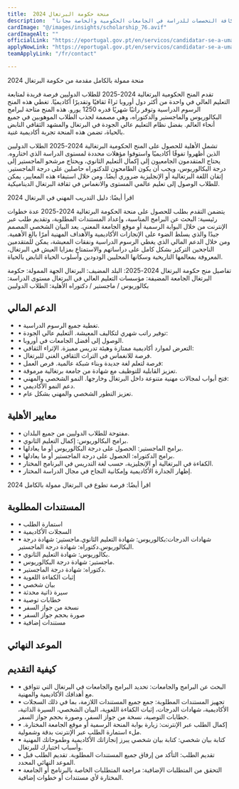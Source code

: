 ```yaml
---
title:  منحة حكومة البرتغال 2024 
description:  "فرصة ذهبية ممولة بالكامل مقدمة من حكومة البرتغال في كافة التخصصات للدراسة في الجامعات الحكومية والخاصة مجانا" 
cardImage: "@/images/insights/scholarship_76.avif" 
cardImageAlt: "" 
officialLink: "https://eportugal.gov.pt/en/servicos/candidatar-se-a-uma-bolsa-de-estudo-para-o-ensino-superior" 
applyNowLink: "https://eportugal.gov.pt/en/servicos/candidatar-se-a-uma-bolsa-de-estudo-para-o-ensino-superior" 
teamApplyLink: "/fr/contact"

---
```


منحة ممولة بالكامل مقدمة من حكومة البرتغال 2024

تقدم المنح الحكومية البرتغالية 2024-2025 للطلاب الدوليين فرصة فريدة لمتابعة التعليم العالي في واحدة من أكثر دول أوروبا ثراءً ثقافيًا وتقديرًا أكاديميًا. تغطي هذه المنح الرسوم الدراسية وتوفر راتبًا شهريًا قدره 1250 يورو. هذه المنح متاحة لبرامج البكالوريوس والماجستير والدكتوراه، وهي مصممة لجذب الطلاب الموهوبين في جميع أنحاء العالم. بفضل نظام التعليم عالي الجودة في البرتغال والمشهد الثقافي النابض بالحياة، تضمن هذه المنحة تجربة أكاديمية غنية.

تشمل الأهلية للحصول على المنح الحكومية البرتغالية 2024-2025 الطلاب الدوليين الذين أظهروا تفوقًا أكاديميًا واستوفوا مؤهلات محددة لمستوى الدراسة الذي اختاروه. يحتاج المتقدمون الجامعيون إلى إكمال التعليم الثانوي، ويحتاج مرشحو الماجستير إلى درجة البكالوريوس، ويجب أن يكون الطامحون للدكتوراه حاصلين على درجة الماجستير. إتقان اللغة البرتغالية أو الإنجليزية ضروري أيضًا. ومن خلال استيفاء هذه المعايير، يمكن للطلاب الوصول إلى تعليم عالمي المستوى والانغماس في ثقافة البرتغال الديناميكية.

اقرأ أيضًا: دليل التدريب المهني في البرتغال 2024

يتضمن التقدم بطلب للحصول على منحة الحكومة البرتغالية 2024-2025 عدة خطوات رئيسية: البحث عن البرامج المناسبة، وإعداد المستندات المطلوبة، وتقديم طلب عبر الإنترنت من خلال البوابة الرسمية أو موقع الجامعة المعني. يعد البيان الشخصي المصمم جيدًا والذي يسلط الضوء على الإنجازات الأكاديمية والأهداف المهنية أمرًا بالغ الأهمية. ومن خلال الدعم المالي الذي يغطي الرسوم الدراسية ونفقات المعيشة، يمكن للمتقدمين الناجحين التركيز بشكل كامل على دراساتهم والاستمتاع بمزايا العيش في البرتغال، المعروفة بمعالمها التاريخية وسكانها المحليين الودودين وأسلوب الحياة النابض بالحياة.

تفاصيل منح حكومة البرتغال 2024-2025: البلد المضيف: البرتغال الجهة الممولة: حكومة البرتغال الجامعة المضيفة: مؤسسات التعليم العالي في البرتغال مستوى الدراسة: بكالوريوس / ماجستير / دكتوراه الأهلية: الطلاب الدوليين

## الدعم المالي

- • تغطية جميع الرسوم الدراسية.
- • توفير راتب شهري لتكاليف المعيشة. التعليم عالي الجودة:
- • الوصول إلى أفضل الجامعات في أوروبا.
- • التعرض لموارد أكاديمية ممتازة وهيئة تدريس مميزة. الإثراء الثقافي:
- • فرصة للانغماس في التراث الثقافي الغني للبرتغال.
- • فرصة لتعلم لغة جديدة وبناء شبكة عالمية. فرص العمل:
- • تعزيز القابلية للتوظيف مع شهادة من جامعة برتغالية مرموقة.
- • فتح أبواب لمجالات مهنية متنوعة داخل البرتغال وخارجها. النمو الشخصي والمهني:
- • دعم النمو الأكاديمي.
- • تعزيز التطور الشخصي والمهني بشكل عام.

## معايير الأهلية

- • مفتوحة للطلاب الدوليين من جميع البلدان.
- • برامج البكالوريوس: إكمال التعليم الثانوي.
- • برامج الماجستير: الحصول على درجة البكالوريوس أو ما يعادلها.
- • برامج الدكتوراه: الحصول على درجة الماجستير أو ما يعادلها.
- • الكفاءة في البرتغالية أو الإنجليزية، حسب لغة التدريس في البرنامج المختار.
- • إظهار الجدارة الأكاديمية وإمكانية النجاح في مجال الدراسة المختار.

اقرأ أيضًا: فرصة تطوع في البرتغال ممولة بالكامل 2024

## المستندات المطلوبة

- • استمارة الطلب
- • السجلات الأكاديمية
- • شهادات الدرجات:بكالوريوس: شهادة التعليم الثانوي.ماجستير: شهادة درجة البكالوريوس.دكتوراه: شهادة درجة الماجستير.
- • بكالوريوس: شهادة التعليم الثانوي.
- • ماجستير: شهادة درجة البكالوريوس.
- • دكتوراه: شهادة درجة الماجستير.
- • إثبات الكفاءة اللغوية
- • بيان شخصي
- • سيرة ذاتية محدثة
- • خطابات توصية
- • نسخة من جواز السفر
- • صورة بحجم جواز السفر
- • مستندات إضافية


## الموعد النهائي


## كيفية التقديم

- • البحث عن البرامج والجامعات: تحديد البرامج والجامعات في البرتغال التي تتوافق مع أهدافك الأكاديمية والمهنية.
- • تجهيز المستندات المطلوبة: جمع جميع المستندات اللازمة، بما في ذلك السجلات الأكاديمية، شهادات الدرجات، إثبات الكفاءة اللغوية، البيان الشخصي، السيرة الذاتية، خطابات التوصية، نسخة من جواز السفر، وصورة بحجم جواز السفر.
- • إكمال الطلب عبر الإنترنت: زيارة بوابة المنحة الرسمية أو موقع الجامعة المختارة. ملء استمارة الطلب عبر الإنترنت بدقة وشمولية.
- • كتابة بيان شخصي: كتابة بيان شخصي يبرز إنجازاتك الأكاديمية وطموحاتك المهنية وأسباب اختيارك للبرتغال.
- • تقديم الطلب: التأكد من إرفاق جميع المستندات المطلوبة. تقديم الطلب قبل الموعد النهائي المحدد.
- • التحقق من المتطلبات الإضافية: مراجعة المتطلبات الخاصة بالبرنامج أو الجامعة المختارة لأي مستندات أو خطوات إضافية.

